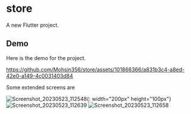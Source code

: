 # store

A new Flutter project.

## Demo 

Here is the demo for the project.

https://github.com/Mohsin356/store/assets/101866366/a831b3c4-a8ed-42e0-a149-4c0031403d84

Some extended screens are

![Screenshot_20230523_112548](https://github.com/Mohsin356/store/assets/101866366/b7058ade-7fb6-44c1-9cee-bffd6f86d15f){: width="200px" height="100px"}
![Screenshot_20230523_112639](https://github.com/Mohsin356/store/assets/101866366/1481fcf6-be87-4d7e-81fa-887e443402fe)
![Screenshot_20230523_112658](https://github.com/Mohsin356/store/assets/101866366/e2116890-6ea2-4979-9db3-f2710137e2be)
